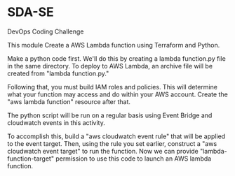 # SDA-SE

DevOps Coding Challenge

This module Create a AWS Lambda function using Terraform and Python.

Make a python code first. We'll do this by creating a lambda function.py file in the same directory. To deploy to AWS Lambda, an archive file will be created from "lambda function.py."

Following that, you must build IAM roles and policies. This will determine what your function may access and do within your AWS account.
Create the "aws lambda function" resource after that.

The python script will be run on a regular basis using Event Bridge and cloudwatch events in this activity.

To accomplish this, build a "aws cloudwatch event rule" that will be applied to the event target. Then, using the rule you set earlier, construct a "aws cloudwatch event target" to run the function. Now we can provide "lambda-function-target" permission to use this code to launch an AWS lambda function.
